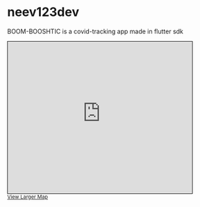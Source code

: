 # neev123dev
BOOM-BOOSHTIC is a covid-tracking app made in flutter sdk

<iframe width="425" height="350" frameborder="0" scrolling="no" marginheight="0" marginwidth="0" src="https://www.openstreetmap.org/export/embed.html?bbox=6.047544479370118%2C46.23053702499607%2C6.061706542968751%2C46.23821801159735&amp;layer=mapnik" style="border: 1px solid black"></iframe>
<br/><small><a href="https://www.openstreetmap.org/#map=17/46.23438/6.05463">View Larger Map</a></small>